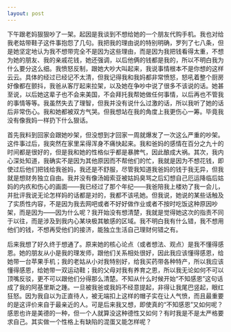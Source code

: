 ```yaml
---
layout: post
---
```

下午跟老妈狠狠吵了一架。起因是我谈到不想给她的一个朋友代购手机。我也对给我老姑带鞋子这件事抱怨了几句。我把我的理由说的特别明确，罗列了七八条，但是她坚定地认为我不想带完全不是因为这些理由，而是因为我把钱看得太重，不想为她的朋友、我的亲戚花钱，她还强调，以后他俩的钱都是我的，所以不明白我为什么要分这么细。我愤怒反制，跟她大吵大叫起来，我说事情根本不是你想的这样云云。具体的经过已经记不太清，但我记得我和我妈都非常愤怒，怒吼着整个厨房好像都在颤抖，我爸从客厅起来拉架，以及她在争吵中说了很多不该说的话。她甚至说，以后她这辈子也不会来美国，不会拜托我帮她做任何事情，以后再也不管我的事情等等。我虽然失去了理智，但我并没有说什么过激的话，所以我听了她的话后非常伤心。我和她都被双方气哭。但我想站在我的角度上我更伤心一筹。毕竟我没有像我妈一样扔下什么狠话。

首先我料到回家会跟她吵架，但没想到才回家一周就爆发了一次这么严重的吵架。这件事过后，我突然在家里呆得浑身不痛快起来。我和爸妈的感情在百分之九十的时间都是很好的，但是我和她的性格似乎都是暴脾气，因此酿成大祸。其次，我内心深处知道，我确实不是因为其他原因而不帮他们的忙，我就是因为不想花钱，即使过后他们把钱给我爸妈，我还是不舒服，尽管我知道我爸妈的钱于我无异，但我就是想财务独立自由。我并没有像汤姆索亚被姑妈臭骂之后幻想自己厄运降临后姑妈的内疚和伤心的画面——我已经过了那个年纪——我爸陪我上楼劝了我一会儿，并批评我说无论怎样妈的话都是对的，我都不该吼她。但我说，她说的某些话触及了实质性内容，不是因为我去网吧或者不好好做作业或者不按时吃饭这种原因吵架，而是因为——因为什么呢？我开始没有想清楚，我就是觉得她这次的指责不同于以往，而是涉及到我内心某块极其敏感的区域。我不明白我有什么错，我不想用他们的钱，不想再受他们的接济，能独立生活自己理财何错之有。

后来我想了好久终于想通了。原来她的核心论点（或者想法、观点）是我不懂得感恩。她的朋友从小是我的理发师，跟他们关系相处很好，因此我应该懂得感恩，给她带一台苹果手机；我的老姑从小对我特别好，给我买药带各种特产，所以我应该懂得感恩，给她带一双运动鞋；我的父母对我有养育之恩，所以我无论如何不可以顶嘴反驳，更不可以跟他们分得那么清楚。不知从什么时候开始“不知感恩”这句话成了我的阿基里斯之踵。一旦被我爸或我妈不经意提起，非得让我尾巴竖起，眼红狂怒。因为我自以为正直待人，被无端扣上这样的帽子实在让人气愤，而且最重要的是这评价来自于最亲近的人。可是后来我又想，即使真的“不知感恩”又如何呢？感恩也许是美德的一种，但一个人就算没这种德性又如何？有时我是不是太严格要求自己。其实做一个性格上有缺陷的混蛋又能怎样呢？